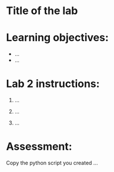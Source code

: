 # Title of the lab

# Learning objectives:

- ...
- ...

# Lab 2 instructions:

1. ...

2. ...

3. ...

# Assessment:

Copy the python script you created ... 